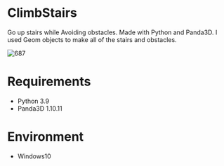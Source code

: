 # ClimbStairs
Go up stairs while Avoiding obstacles. 
Made with Python and Panda3D.
I used Geom objects to make all of the stairs and obstacles. 

![687](https://user-images.githubusercontent.com/48859041/203213201-58300241-d140-4992-a02b-af26e36a0546.png)

# Requirements
* Python 3.9
* Panda3D 1.10.11

# Environment
* Windows10
